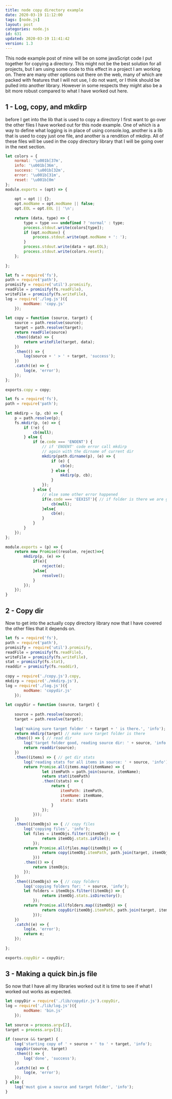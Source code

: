 ```yaml
---
title: node copy directory example
date: 2020-03-19 11:12:00
tags: [node.js]
layout: post
categories: node.js
id: 631
updated: 2020-03-19 11:41:42
version: 1.3
---
```


This node example post of mine will be on some javaScript code I put together for copying a directory. This might not be the best solution for all projects, but I am using some code to this effect in a project I am working on. There are many other options out there on the web, many of which are packed with features that I will not use, I do not want, or I think should be pulled into another library. However in some respects they might also be a bit more robust compared to what I have worked out here.

<!-- more -->

## 1 - Log, copy, and mkdirp

before I get into the lib that is used to copy a directory I first want to go over the other files I have worked out for this node example. One of which is a way to define what logging is in place of using console.log, another is a lib that is used to copy just one file, and another is a rendition of mkdirp. All of these files will be used in the copy directory library that I will be going over in the next section.

```js
let colors = {
    normal: '\u001b[37m',
    info: '\u001b[36m',
    success: '\u001b[32m',
    error: '\u001b[31m',
    reset: '\u001b[0m'
};
module.exports = (opt) => {
 
    opt = opt || {};
    opt.modName = opt.modName || false;
    opt.EOL = opt.EOL || '\n';
 
    return (data, type) => {
        type = type === undefined ? 'normal' : type;
        process.stdout.write(colors[type]);
        if (opt.modName) {
            process.stdout.write(opt.modName + ': ');
        }
        process.stdout.write(data + opt.EOL);
        process.stdout.write(colors.reset);
    };
 
};
```

```js
let fs = require('fs'),
path = require('path'),
promisify = require('util').promisify,
readFile = promisify(fs.readFile),
writeFile = promisify(fs.writeFile),
log = require('./log.js')({
        modName: 'copy.js'
    });
 
let copy = function (source, target) {
    source = path.resolve(source);
    target = path.resolve(target);
    return readFile(source)
    .then((data) => {
        return writeFile(target, data);
    })
    .then(() => {
        log(source + ' > ' + target, 'success');
    })
    .catch((e) => {
        log(e, 'error');
    });
};
 
exports.copy = copy;
```

```js
let fs = require('fs'),
path = require('path');
 
let mkdirp = (p, cb) => {
    p = path.resolve(p);
    fs.mkdir(p, (e) => {
        if (!e) {
            cb(null);
        } else {
            if (e.code === 'ENOENT') {
                // if 'ENOENT' code error call mkdirp
                // again with the dirname of current dir
                mkdirp(path.dirname(p), (e) => {
                    if (e) {
                        cb(e);
                    } else {
                        mkdirp(p, cb);
                    }
                });
            } else {
                // else some other error happened
                if(e.code === 'EEXIST'){ // if folder is there we are good
                    cb(null);
                }else{
                    cb(e);
                }
            }
        }
    });
};
 
module.exports = (p) => {
    return new Promise((resolve, reject)=>{
        mkdirp(p, (e) => {
            if(e){
                reject(e);
            }else{
                resolve();
            }
        });
    });
}
```

## 2 - Copy dir

Now to get into the actually copy directory library now that I have covered the other files that it depends on.

```js
let fs = require('fs'),
path = require('path'),
promisify = require('util').promisify,
readFile = promisify(fs.readFile),
writeFile = promisify(fs.writeFile),
stat = promisify(fs.stat),
readdir = promisify(fs.readdir),
 
copy = require('./copy.js').copy,
mkdirp = require('./mkdirp.js'),
log = require('./log.js')({
        modName: 'copydir.js'
    });
 
let copyDir = function (source, target) {
 
    source = path.resolve(source);
    target = path.resolve(target);
 
    log('making sure target folder ' + target + ' is there.', 'info');
    return mkdirp(target) // make sure target folder is there
    .then(() => { // read dir
        log('target folder good, reading source dir: ' + source, 'info');
        return readdir(source);
    })
    .then((items) => { // get dir stats
        log('reading stats for all items in source: ' + source, 'info');
        return Promise.all(items.map((itemName) => {
                let itemPath = path.join(source, itemName);
                return stat(itemPath)
                .then((stats) => {
                    return {
                        itemPath: itemPath,
                        itemName: itemName,
                        stats: stats
                    }
                });
            }));
    })
    .then((itemObjs) => { // copy files
        log('copying files', 'info');
        let files = itemObjs.filter((itemObj) => {
                return itemObj.stats.isFile();
            });
        return Promise.all(files.map((itemObj) => {
                return copy(itemObj.itemPath, path.join(target, itemObj.itemName));
            }))
        .then(() => {
            return itemObjs;
        });
    })
    .then((itemObjs) => { // copy folders
        log('copying folders for: ' + source, 'info');
        let folders = itemObjs.filter((itemObj) => {
                return itemObj.stats.isDirectory();
            });
        return Promise.all(folders.map((itemObj) => {
                return copyDir(itemObj.itemPath, path.join(target, itemObj.itemName));
            }));
    })
    .catch((e) => {
        log(e, 'error');
        return e;
    });
 
};
 
exports.copyDir = copyDir;
```

## 3 - Making a quick bin.js file

So now that I have all my libraries worked out it is time to see if what I worked out works as expected.

```js
let copyDir = require('./lib/copydir.js').copyDir,
log = require('./lib/log.js')({
        modName: 'bin.js'
    });
 
let source = process.argv[2],
target = process.argv[3];
 
if (source && target) {
    log('starting copy of ' + source + ' to ' + target, 'info');
    copyDir(source, target)
    .then(() => {
        log('done', 'success');
    })
    .catch((e) => {
        log(e, 'error');
    });
} else {
    log('must give a source and target folder', 'info');
}
```